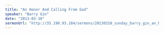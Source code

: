 ```yaml
---
title: "An Honor And Calling From God"
speaker: "Barry Gin"
date: "2013-03-10"
sermonUrl: "http://35.190.93.184/sermons/20130310_sunday_barry_gin_an_honor_and_calling_from_god.mp3"
---
```

